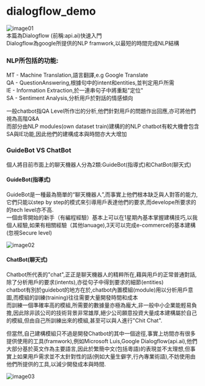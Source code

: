# dialogflow_demo
![image01](https://blog.dialogflow.com/images/dialogflow-logo.png)<br >
本篇為Dialogflow (前稱:api.ai)快速入門<br >
Dialogflow為google所提供的NLP framwork,以最短的時間完成NLP結構 <br >

### NLP所包括的功能:
MT - Machine Translation,語言翻譯,e.g Google Translate <br >
QA - QuestionAnswering,根據句中的intent和entities,並判定用戶所需 <br >
IE - Information Extraction,於一連串句子中將重點"定位"<br >
SA - Sentiment Analysis,分析用戶於對話的情感傾向 <br >

一般chatbot指QA Level所作岀的分析,他們針對用戶的問題作出回應,亦可將他們視為高階Q&A<br >
而部分由NLP modules(own dataset train)建構的的NLP chatbot有較大機會包含SA與IE功能,因此他們的建構成本與時間亦大大增加<br >

### GuideBot VS ChatBot
個人將目前市面上的聊天機器人分為2類:GuideBot(指導式)和ChatBot(聊天式)<br >

#### GuideBot(指導式)
GuideBot是一種最為簡單的“聊天機器人”,而事實上他們根本缺乏與人對答的能力,它們只能以step by step的模式來引導用戶表達他們的要求,而develope所要求的的tech level亦不高.<br >
一個由零開始的新手（有編程經驗）基本上可以在1星期內基本掌握建構技巧,以我個人經驗,如果有相關經驗（其他lanuage),3天可以完成e-commerce的基本建構 
(忽視Secure level)

![image02](https://camo.githubusercontent.com/82bc0349e969a3e53f7ebbf6b55cfd6bf69bf642/68747470733a2f2f692e696d6775722e636f6d2f713546595739382e706e67)

#### ChatBot(聊天式)
Chatbot所代表的"chat",正正是聊天機器人的精粹所在,藉與用戶的正常普通對話,除了分析用戶的要求(intents),亦從句子中得到要求的細節(entities)<br >
chatbot有別於guidebot的地方在於,chatbot內置模組(module)用以分析用戶意圖,而模組的訓練(training)往往需要大量開發時間和成本<br >
而訓練一個準確率高的模組,所需要的數據量亦極為龐大,非一般中小企業能輕易負擔,因此除非該公司的技術背景非常雄厚,絕少公司願意投資大量成本建構屬於自己的模組,但由自己所訓練出來的模組,甚至可以與人進行"Chit Chat".<br >

但當然,自己建構模組只不過是開發Chatbot的其中一個途徑,事實上坊間亦有很多提供使用的工具(framwork),例如Microsoft Luis,Google Dialogflow(api.ai),他們大部分基於英文作為主要語言,因此於繁簡中文(包括粵語)的表現並不太理想,但事實上如果用戶需求並不太針對性的話(例如大量生僻字,行內專業術語),不妨使用由他們所提供的工具,以減少開發成本與時間.

 ![image03](http://www.drcare.ai/images/news5.jpg)
